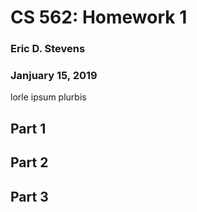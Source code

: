 # CS 562: Homework 1
### Eric D. Stevens
### Janjuary 15, 2019


lorle ipsum plurbis


## Part 1 



## Part 2 


## Part 3
